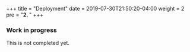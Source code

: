 +++
title = "Deployment"
date = 2019-07-30T21:50:20-04:00
weight = 2
pre = "<b>2. </b>"
+++

### Work in progress

This is not completed yet.
